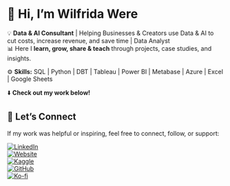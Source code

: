 # 🌟 Hi, I’m Wilfrida Were  

💡 **Data & AI Consultant** | Helping Businesses & Creators use Data & AI to cut costs, increase revenue, and save time | Data Analyst  
📊 Here I **learn, grow, share & teach** through projects, case studies, and insights.  

⚙️ **Skills:** SQL | Python | DBT | Tableau | Power BI | Metabase | Azure | Excel | Google Sheets

⬇️ **Check out my work below!**  

## 🔗 Let’s Connect  

If my work was helpful or inspiring, feel free to connect, follow, or support:  

[![LinkedIn](https://img.shields.io/badge/LinkedIn-Connect-blue?style=flat&logo=linkedin)](https://linkedin.com/in/wilfridawere/)  
[![Website](https://img.shields.io/badge/Website-Visit-orange?style=flat&logo=google-chrome)](https://www.wilfridawere.com/)  
[![Kaggle](https://img.shields.io/badge/Kaggle-Follow-blue?style=flat&logo=kaggle)](https://kaggle.com/wilfridawere)  
[![GitHub](https://img.shields.io/badge/GitHub-Projects-black?style=flat&logo=github)](https://github.com/Wilfrida-Were)  
[![Ko-fi](https://img.shields.io/badge/Ko--fi-Support-red?style=flat&logo=ko-fi)](https://ko-fi.com/wilfridawere/)  
